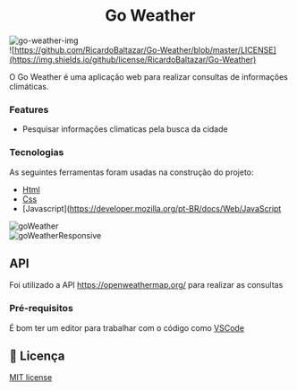 <h1 align="center">Go Weather</h1>   
  
![go-weather-img](https://user-images.githubusercontent.com/56805229/89582493-1cf2ba80-d80f-11ea-815b-f8c3d9b8c534.png)  
![https://github.com/RicardoBaltazar/Go-Weather/blob/master/LICENSE](https://img.shields.io/github/license/RicardoBaltazar/Go-Weather)  
  
O Go Weather é uma aplicação web para realizar consultas de informações climáticas.  
  
### Features

- Pesquisar informações climaticas pela busca da cidade  
  
### Tecnologias

As seguintes ferramentas foram usadas na construção do projeto:  
  
- [Html](https://developer.mozilla.org/pt-BR/docs/Web/HTML)
- [Css](https://developer.mozilla.org/pt-BR/docs/Web/CSS)
- [Javascript](https://developer.mozilla.org/pt-BR/docs/Web/JavaScript  
    
![goWeather](https://user-images.githubusercontent.com/56805229/86041280-d04fde80-ba1b-11ea-82dd-1a4f20ccc6b3.gif)  
![goWeatherResponsive](https://user-images.githubusercontent.com/56805229/86041306-db0a7380-ba1b-11ea-818f-2f13f1ccf1d2.gif)   
  
## API  
Foi utilizado a API https://openweathermap.org/ para realizar as consultas  
  
### Pré-requisitos

É bom ter um editor para trabalhar com o código como [VSCode](https://code.visualstudio.com/) 
  
## :memo: Licença  
[MIT license](https://github.com/RicardoBaltazar/mediaDonate/blob/master/LICENSE)
